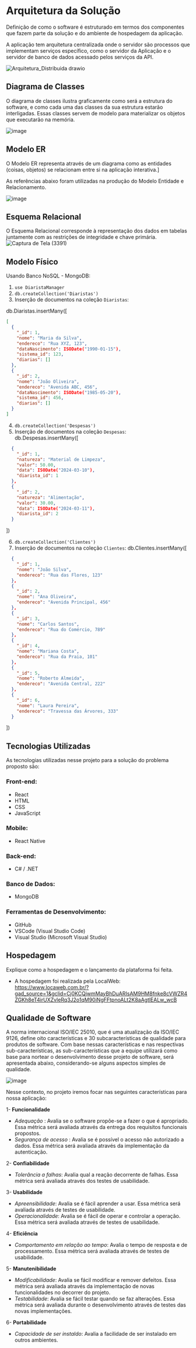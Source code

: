 # Arquitetura da Solução

Definição de como o software é estruturado em termos dos componentes que fazem parte da solução e do ambiente de hospedagem da aplicação.


A aplicação tem arquitetura centralizada onde o servidor são processos que implementam serviços específico, como o servidor da Aplicação e o servidor de banco de dados acessado pelos serviços da API.


![Arquitetura_Distribuida drawio](https://github.com/ICEI-PUC-Minas-PMV-ADS/pmv-ads-2024-1-e4-proj-dad-t3-diarista/assets/104168502/0fc1aea1-f2b0-422a-b720-9be1c28bd0c3)


## Diagrama de Classes

O diagrama de classes ilustra graficamente como será a estrutura do software, e como cada uma das classes da sua estrutura estarão interligadas. Essas classes servem de modelo para materializar os objetos que executarão na memória.

![image](https://github.com/ICEI-PUC-Minas-PMV-ADS/pmv-ads-2024-1-e4-proj-dad-t3-diarista/assets/104168502/e047ca87-86c7-4499-9b24-8ffb5fe965ca)


## Modelo ER

O Modelo ER representa através de um diagrama como as entidades (coisas, objetos) se relacionam entre si na aplicação interativa.]

As referências abaixo foram utilizadas na produção do Modelo Entidade e Relacionamento.

![image](https://github.com/ICEI-PUC-Minas-PMV-ADS/pmv-ads-2024-1-e4-proj-dad-t3-diarista/assets/104168502/ad74b258-d032-4e22-949f-bf5e8ee2f09d)

## Esquema Relacional

O Esquema Relacional corresponde à representação dos dados em tabelas juntamente com as restrições de integridade e chave primária.
![Captura de Tela (3391)](https://github.com/ICEI-PUC-Minas-PMV-ADS/pmv-ads-2024-1-e4-proj-dad-t3-diarista/assets/117127986/91806a19-5d48-444a-bb75-49508bb52999)


## Modelo Físico
Usando Banco NoSQL - MongoDB:

1. `use DiaristaManager`
2. `db.createCollection('Diaristas')`
3. Inserção de documentos na coleção `Diaristas`:

db.Diaristas.insertMany([
```json
[
  {
    "_id": 1,
    "nome": "Maria da Silva",
    "endereco": "Rua XYZ, 123",
    "dataNascimento": ISODate("1990-01-15"),
    "sistema_id": 123,
    "diarias": []
  },
  {
    "_id": 2,
    "nome": "João Oliveira",
    "endereco": "Avenida ABC, 456",
    "dataNascimento": ISODate("1985-05-20"),
    "sistema_id": 456,
    "diarias": []
  }
]
```

4. `db.createCollection('Despesas')`
5. Inserção de documentos na coleção `Despesas`:
   db.Despesas.insertMany([
```json
  {
    "_id": 1,
    "natureza": "Material de Limpeza",
    "valor": 50.00,
    "data": ISODate("2024-03-10"),
    "diarista_id": 1
  },
  {
    "_id": 2,
    "natureza": "Alimentação",
    "valor": 30.00,
    "data": ISODate("2024-03-11"),
    "diarista_id": 2
  }
```
])


6. `db.createCollection('Clientes')`
7. Inserção de documentos na coleção `Clientes`:
 db.Clientes.insertMany([
```json 
  {
    "_id": 1,
    "nome": "João Silva",
    "endereco": "Rua das Flores, 123"
  },
  {
    "_id": 2,
    "nome": "Ana Oliveira",
    "endereco": "Avenida Principal, 456"
  },
  {
    "_id": 3,
    "nome": "Carlos Santos",
    "endereco": "Rua do Comércio, 789"
  },
  {
    "_id": 4,
    "nome": "Mariana Costa",
    "endereco": "Rua da Praia, 101"
  },
  {
    "_id": 5,
    "nome": "Roberto Almeida",
    "endereco": "Avenida Central, 222"
  },
  {
    "_id": 6,
    "nome": "Laura Pereira",
    "endereco": "Travessa das Árvores, 333"
  }
```
])


## Tecnologias Utilizadas

As tecnologias utilizadas nesse projeto para a solução do problema proposto são:

### Front-end:
- React
- HTML
- CSS
- JavaScript

### Mobile:
- React Native
  
### Back-end:
- C# / .NET

### Banco de Dados:
- MongoDB

### Ferramentas de Desenvolvimento:
- GitHub
- VSCode (Visual Studio Code)
- Visual Studio (Microsoft Visual Studio)

## Hospedagem

Explique como a hospedagem e o lançamento da plataforma foi feita.

- A hospedagem foi realizada pela LocalWeb:
https://www.locaweb.com.br/?gad_source=1&gclid=Cj0KCQjwmMayBhDuARIsAM9HM8fnke8cVWZR4ZGKh8eT4irUXZvleRq3J2o1qM90iNgFFtpnoALt2K8aAgtlEALw_wcB

## Qualidade de Software
A norma internacional ISO/IEC 25010, que é uma atualização da ISO/IEC 9126, define oito características e 30 subcaracterísticas de qualidade para produtos de software.
Com base nessas características e nas respectivas sub-características, as sub-características que a equipe utilizará como base para nortear o desenvolvimento desse projeto de software, será apresentada abaixo, considerando-se alguns aspectos simples de qualidade. 

![image](https://github.com/ICEI-PUC-Minas-PMV-ADS/pmv-ads-2023-2-e3-proj-mov-t2-pmv-ads-2023-2-e3-proj-mov-t2-time5/assets/108501459/a8a364be-e06a-4d52-b679-efe8380cf017)

Nesse contexto, no projeto iremos focar nas seguintes características para nossa aplicação:

1- **Funcionalidade**  
 - *Adequação* : Avalia se o software propõe-se a fazer o que é apropriado. Essa métrica será avaliada através da entrega dos requisitos funcionais propostos.
 - *Segurança de acesso* : Avalia se é possível o acesso não autorizado a dados. Essa métrica será avaliada através da implementação da autenticação.

2- **Confiabilidade**  
 - *Tolerância a falhas*: Avalia qual a reação decorrente de falhas. Essa métrica será avaliada através dos testes de usabilidade.   

3- **Usabilidade**  
 - *Apreensibilidade*: Avalia se é fácil aprender a usar. Essa métrica será avaliada através de testes de usabilidade.  
 - *Operacionalidade*: Avalia se é fácil de operar e controlar a operação. Essa métrica será avaliada através de testes de usabilidade. 

4- **Eficiência**  
- *Comportamento em relação ao tempo*: Avalia o tempo de resposta e de processamento. Essa métrica será avaliada através de testes de usabilidade.  
    
5- **Manutenibilidade**  
- *Modificabilidade*: Avalia se fácil modificar e remover defeitos. Essa métrica será avaliada através da implementação de novas funcionalidades no decorrer do projeto.
- *Testabilidade*: Avalia se fácil testar quando se faz alterações. Essa métrica será avaliada durante o desenvolvimento através de testes das novas implementações.

6- **Portabilidade**  
- *Capacidade de ser instaldo*: Avalia a facilidade de ser instalado em outros ambientes.
